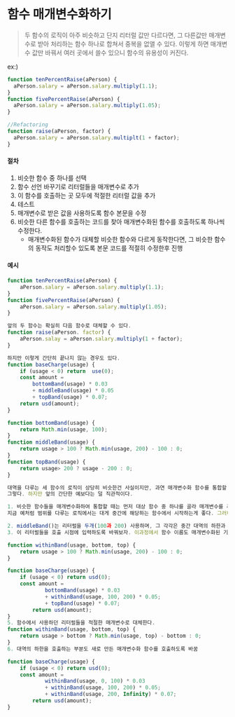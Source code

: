 # 함수 매개변수화하기

> 두 함수의 로직이 아주 비슷하고 단지 리터럴 값만 다르다면, 그 다른값만 매개변수로 받아 처리하는 함수 하나로 합쳐서 중복을 없앨 수 있다. 이렇게 하면 매개변수 값만 바꿔서 여러 곳에서 쓸수 있으니 함수의 유용성이 커진다.

ex:)

```js
function tenPercentRaise(aPerson) {
  aPerson.salary = aPerson.salary.multiply(1.1);
}
function fivePercentRaise(aPerson) {
  aPerson.salary = aPerson.salary.multiply(1.05);
}

//Refactoring
function raise(aPerson, factor) {
  aPerson.salary = aPerson.salary.multiplt(1 + factor);
}
```

#### 절차

1. 비슷한 함수 중 하나를 선택
2. 함수 선언 바꾸기로 리터럴들을 매개변수로 추가
3. 이 함수를 호출하는 곳 모두에 적절한 리터럴 값을 추가
4. 테스트
5. 매개변수로 받은 값을 사용하도록 함수 본문을 수정
6. 비슷한 다른 함수를 호출하는 코드를 찾아 매개변수화된 함수를 호출하도록 하나씩 수정한다.
   - 매개변수화된 함수가 대체할 비슷한 함수와 다르게 동작한다면, 그 비슷한 함수의 동작도 처리할수 있도록 본문 코드를 적절히 수정한후 진행

#### 예시

```js
function tenPercentRaise(aPerson) {
    aPerson.salary = aPerson.salary.multiply(1.1);
}
function fivePercentRaise(aPerson) {
    aPerson.salary = aPerson.salary.multiply(1.05);
}

앞의 두 함수는 확실히 다음 함수로 대체할 수 있다.
function raise(aPerson. factor) {
    aPerson.salay = aPerson.salary.multiply(1 + factor);
}

하지만 이렇게 간단히 끝나지 않는 경우도 있다.
function baseCharge(usage) {
    if (usage < 0) return  use(0);
    const amount =
        bottomBand(usage) * 0.03
        + middleBand(usage) * 0.05
        + topBand(usage) * 0.07;
    return usd(amount);
}

function bottomBand(usage) {
    return Math.min(usage, 100);
}
function middleBand(usage) {
    return usage > 100 ? Math.min(usage, 200) - 100 : 0;
}
function topBand(usage) {
    return usage> 200 ? usage - 200 : 0;
}

대역을 다루는 세 함수의 로직이 상당히 비슷한건 사실이지만, 과연 매개변수화 함수를 통합할 수 있을만큼 비슷한가?
그렇다. 하지만 앞의 간단한 예보다는 덜 직관적이다.

1. 비슷한 함수들을 매개변수화하여 통합할 때는 먼저 대상 함수 중 하나를 골라 매개변수를 추가한다. 단, 다른 함수들까지 고려해 선택해야한다.
지금 예처럼 범위를 다루는 로직에서는 대게 중간에 해당하는 함수에서 시작하는게 좋다. 그러니 middleBand()에 매개변수를 추가하고 다른 호출들을 여기에 맞춰보자

2. middleBand()는 리터럴을 두개(100과 200) 사용하며, 그 각각은 중간 대역의 하한과 상한을 뜻한다. 함수 선언바꾸기를 적용하고
3. 이 리터럴들을 호출 시점에 입력하도록 바꿔보자. 이과정에서 함수 이름도 매개변수화된 기능에 어울리게 수정

function withinBand(usage, bottom, top) {
    return usage > 100 ? Math.min(usage, 200) - 100 : 0;
}

function baseCharge(usage) {
    if (usage < 0) return usd(0);
    const amount =
            bottomBand(usage) * 0.03
            + withinBand(usage, 100, 200) * 0.05;
            + topBand(usage) * 0.07;
        return usd(amount);
}
5. 함수에서 사용하던 리터럴들을 적절한 매개변수로 대체한다.
function withinBand(usage, bottom, top) {
    return usage > bottom ? Math.min(usage, top) - bottom : 0;
}
6. 대역의 하한을 호출하는 부분도 새로 만든 매개변수화 함수를 호출하도록 바꿈

function baseCharge(usage) {
    if (usage < 0) return usd(0);
    const amount =
            withinBand(usage, 0, 100) * 0.03
            + withinBand(usage, 100, 200) * 0.05;
            + withinBand(usage, 200, Infinity) * 0.07;
        return usd(amount);
}
```
